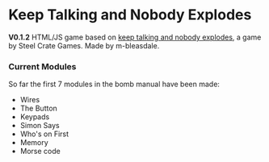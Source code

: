 # Keep Talking and Nobody Explodes
**V0.1.2**
HTML/JS game based on [keep talking and nobody explodes](https://keeptalkinggame.com/), a game by Steel Crate Games. 
Made by m-bleasdale.

### Current Modules
So far the first 7 modules in the bomb manual have been made:

-  Wires
-   The Button
-   Keypads
-   Simon Says
-   Who's on First
-   Memory
- Morse code
